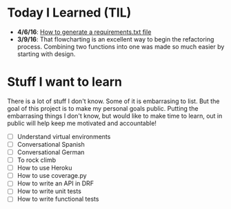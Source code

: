 # Today I Learned (TIL)
- **4/6/16**: [How to generate a requirements.txt file](http://www.idiotinside.com/2015/05/10/python-auto-generate-requirements-txt/)
- **3/9/16**: That flowcharting is an excellent way to begin the refactoring process. Combining two functions into one was made so much easier by starting with design. 

# Stuff I want to learn 
There is a lot of stuff I don't know. Some of it is embarrasing to list. But the goal of this project is to make my personal goals public. Putting the embarrasing things I don't know, but would like to make time to learn, out in public will help keep me motivated and accountable! 

- [ ] Understand virtual environments 
- [ ] Conversational Spanish 
- [ ] Conversational German 
- [ ] To rock climb 
- [ ] How to use Heroku 
- [ ] How to use coverage.py 
- [ ] How to write an API in DRF 
- [ ] How to write unit tests 
- [ ] How to write functional tests 
